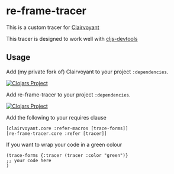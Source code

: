 # re-frame-tracer

This is a custom tracer for [Clairvoyant](https://github.com/spellhouse/clairvoyant)

This tracer is designed to work well with 
[cljs-devtools](https://github.com/binaryage/cljs-devtools)

## Usage

Add (my private fork of) Clairvoyant to your project `:dependencies`.

[![Clojars Project](http://clojars.org/org.clojars.stumitchell/clairvoyant/latest-version.svg)](http://clojars.org/org.clojars.stumitchell/clairvoyant)

Add re-frame-tracer to your project `:dependencies`.

[![Clojars Project](http://clojars.org/day8/re-frame-tracer/latest-version.svg)](http://clojars.org/day8/re-frame-tracer)

Add the following to your requires clause

    [clairvoyant.core :refer-macros [trace-forms]]
    [re-frame-tracer.core :refer [tracer]]

If you want to wrap your code in a green colour

    (trace-forms {:tracer (tracer :color "green")}
    ;; your code here
    )


